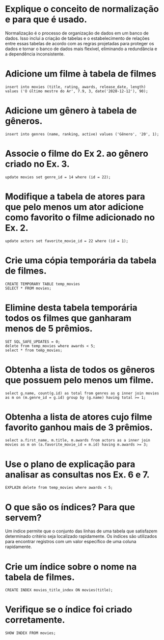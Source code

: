 # Explique o conceito de normalização e para que é usado.

Normalização é o processo de organização de dados em um banco de dados. Isso inclui a criação de tabelas e o estabelecimento de relações entre essas tabelas de acordo com as regras projetadas para proteger os dados e tornar o banco de dados mais flexível, eliminando a redundância e a dependência inconsistente.

# Adicione um filme à tabela de filmes

````
insert into movies (title, rating, awards, release_date, length) values ('O último mestre do Ar', 7.9, 3, date('2020-12-12'), 90);

````

# Adicione um gênero à tabela de gêneros.

````
insert into genres (name, ranking, active) values ('Gênero', '20', 1);
````

# Associe o filme do Ex 2. ao gênero criado no Ex. 3.

````
update movies set genre_id = 14 where (id = 22);
````

# Modifique a tabela de atores para que pelo menos um ator adicione como favorito o filme adicionado no Ex. 2.

````
update actors set favorite_movie_id = 22 where (id = 1);
````

# Crie uma cópia temporária da tabela de filmes.
````
CREATE TEMPORARY TABLE temp_movies
SELECT * FROM movies;
````
# Elimine desta tabela temporária todos os filmes que ganharam menos de 5 prêmios.

````
SET SQL_SAFE_UPDATES = 0;
delete from temp_movies where awards < 5;
select * from temp_movies;
````

# Obtenha a lista de todos os gêneros que possuem pelo menos um filme.

````
select g.name, count(g.id) as total from genres as g inner join movies as m on (m.genre_id = g.id) group by (g.name) having total >= 1;
````

# Obtenha a lista de atores cujo filme favorito ganhou mais de 3 prêmios.

````
select a.first_name, m.title, m.awards from actors as a inner join movies as m on (a.favorite_movie_id = m.id) having m.awards >= 3;
````

# Use o plano de explicação para analisar as consultas nos Ex. 6 e 7.

````
EXPLAIN delete from temp_movies where awards < 5;
````

# O que são os índices? Para que servem?

Um índice permite que o conjunto das linhas de uma tabela que satisfazem determinado critério seja localizado rapidamente. Os índices são utilizados para encontrar registros com um valor específico de uma coluna rapidamente.

# Crie um índice sobre o nome na tabela de filmes.
````
CREATE INDEX movies_title_index ON movies(title);
````

# Verifique se o índice foi criado corretamente.

````
SHOW INDEX FROM movies;
````
